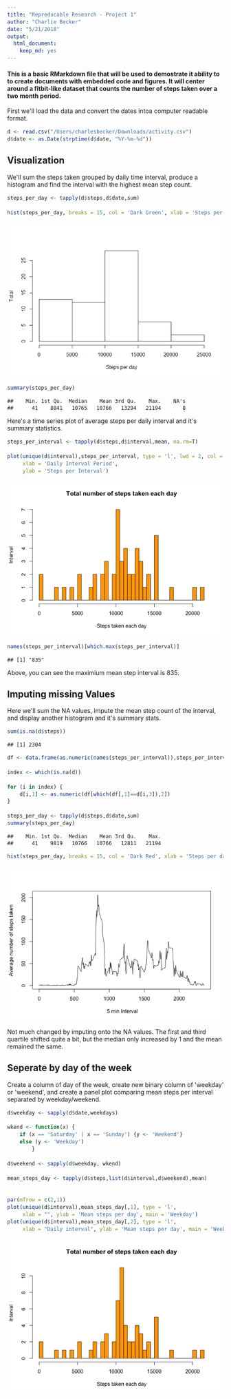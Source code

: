 ```yaml
---
title: "Repreducable Research - Project 1"
author: "Charlie Becker"
date: "5/21/2018"
output: 
  html_document: 
    keep_md: yes
---
```



#### This is a basic RMarkdown file that will be used to demostrate it ability to to create documents with embedded code and figures.  It will center around a fitbit-like dataset that counts the number of steps taken over a two month period.

First we'll load the data and convert the dates intoa computer readable format.


```r
d <- read.csv("/Users/charlesbecker/Downloads/activity.csv")
d$date <- as.Date(strptime(d$date, "%Y-%m-%d"))
```
## Visualization 

We'll sum the steps taken grouped by daily time interval, produce a histogram and find the interval with the highest mean step count.


```r
steps_per_day <- tapply(d$steps,d$date,sum)

hist(steps_per_day, breaks = 15, col = 'Dark Green', xlab = 'Steps per day')
```

![](PA1_template_files/figure-html/unnamed-chunk-2-1.png)<!-- -->

```r
summary(steps_per_day)
```

```
##    Min. 1st Qu.  Median    Mean 3rd Qu.    Max.    NA's 
##      41    8841   10765   10766   13294   21194       8
```

Here's a time series plot of average steps per daily interval and it's summary statistics.


```r
steps_per_interval <- tapply(d$steps,d$interval,mean, na.rm=T)

plot(unique(d$interval),steps_per_interval, type = 'l', lwd = 2, col = 'blue',
     xlab = 'Daily Interval Period',
     ylab = 'Steps per Interval')
```

![](PA1_template_files/figure-html/unnamed-chunk-3-1.png)<!-- -->

```r
names(steps_per_interval)[which.max(steps_per_interval)]
```

```
## [1] "835"
```
Above, you can see the maximium mean step interval is 835.

## Imputing missing Values

Here we'll sum the NA values, impute the mean step count of the interval, and display another histogram and it's summary stats.


```r
sum(is.na(d$steps))
```

```
## [1] 2304
```

```r
df <- data.frame(as.numeric(names(steps_per_interval)),steps_per_interval)

index <- which(is.na(d))

for (i in index) {
    d[i,1] <- as.numeric(df[which(df[,1]==d[i,3]),2])
}

steps_per_day <- tapply(d$steps,d$date,sum)
summary(steps_per_day)
```

```
##    Min. 1st Qu.  Median    Mean 3rd Qu.    Max. 
##      41    9819   10766   10766   12811   21194
```

```r
hist(steps_per_day, breaks = 15, col = 'Dark Red', xlab = 'Steps per day')
```

![](PA1_template_files/figure-html/unnamed-chunk-4-1.png)<!-- -->

Not much changed by imputing onto the NA values.  The first and third quartile shifted quite a bit, but the median only increased by 1 and the mean remained the same.

## Seperate by day of the week

Create a column of day of the week, create new binary column of 'weekday' or 'weekend', and create a panel plot comparing mean steps per interval separated by weekday/weekend.


```r
d$weekday <- sapply(d$date,weekdays)

wkend <- function(x) {
    if (x == 'Saturday' | x == 'Sunday') {y <- 'Weekend'}
    else (y <- 'Weekday')
        }

d$weekend <- sapply(d$weekday, wkend)

mean_steps_day <- tapply(d$steps,list(d$interval,d$weekend),mean)


par(mfrow = c(2,1))
plot(unique(d$interval),mean_steps_day[,1], type = 'l',
     xlab = "", ylab = 'Mean steps per day', main = 'Weekday')
plot(unique(d$interval),mean_steps_day[,2], type = 'l',
     xlab = "Daily interval", ylab = 'Mean steps per day', main = 'Weekend')
```

![](PA1_template_files/figure-html/unnamed-chunk-5-1.png)<!-- -->
